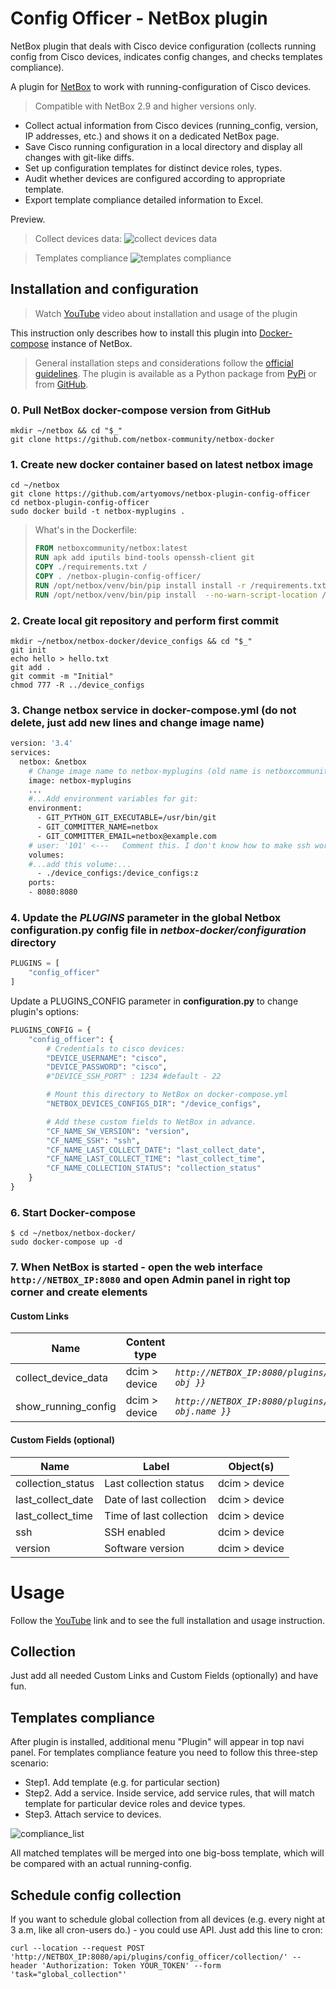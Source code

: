 # Config Officer - NetBox plugin

NetBox plugin that deals with Cisco device configuration (collects running config from Cisco devices, indicates config changes, and checks templates compliance).

A plugin for [NetBox](https://github.com/netbox-community/netbox) to work with running-configuration of Cisco devices.
>Compatible with NetBox 2.9 and higher versions only.

- Collect actual information from Cisco devices (running_config, version, IP addresses, etc.) and shows it on a dedicated NetBox page.
- Save Cisco running configuration in a local directory and display all changes with git-like diffs.
- Set up configuration templates for distinct device roles, types.
- Audit whether devices are configured according to appropriate template.
- Export template compliance detailed information to Excel.

Preview.
> Collect devices data:
> ![collect devices data](static/collection.gif) 

> Templates compliance
> ![templates compliance](static/templates.gif)

## Installation and configuration

>Watch [YouTube](https://www.youtube.com/watch?v=O5kayrkuC1E) video about installation and usage of the plugin

This instruction only describes how to install this plugin into [Docker-compose](https://github.com/netbox-community/netbox-docker) instance of NetBox.
>General installation steps and considerations follow the [official guidelines](https://netbox.readthedocs.io/en/stable/plugins/).
>The plugin is available as a Python package from [PyPi](https://pypi.org/project/netbox-plugin-config-officer/) or from [GitHub](https://github.com/artyomovs/netbox-plugin-config-officer).

### 0. Pull NetBox docker-compose version from GitHub

```shell
mkdir ~/netbox && cd "$_"
git clone https://github.com/netbox-community/netbox-docker
```

### 1. Create new docker container based on latest netbox image

```shell
cd ~/netbox
git clone https://github.com/artyomovs/netbox-plugin-config-officer
cd netbox-plugin-config-officer
sudo docker build -t netbox-myplugins .
```

>What's in the Dockerfile:
>
>```dockerfile
>FROM netboxcommunity/netbox:latest
>RUN apk add iputils bind-tools openssh-client git
>COPY ./requirements.txt /
>COPY . /netbox-plugin-config-officer/
>RUN /opt/netbox/venv/bin/pip install install -r /requirements.txt
>RUN /opt/netbox/venv/bin/pip install  --no-warn-script-location /netbox-plugin-config-officer/
>```

### 2. Create local git repository and perform first commit

```shell
mkdir ~/netbox/netbox-docker/device_configs && cd "$_"
git init
echo hello > hello.txt
git add .
git commit -m "Initial"
chmod 777 -R ../device_configs
```

### 3. Change **netbox** service in docker-compose.yml (do not delete, just add new lines and change image name)

```dockerfile
version: '3.4'
services:
  netbox: &netbox
    # Change image name to netbox-myplugins (old name is netboxcommunity/netbox:${VERSION-latest})
    image: netbox-myplugins
    ...
    #...Add environment variables for git:
    environment:
      - GIT_PYTHON_GIT_EXECUTABLE=/usr/bin/git
      - GIT_COMMITTER_NAME=netbox
      - GIT_COMMITTER_EMAIL=netbox@example.com
    # user: '101' <---   Comment this. I don't know how to make ssh work with this line as for now.
    volumes:        
    #...add this volume:...
      - ./device_configs:/device_configs:z
    ports:
    - 8080:8080
```

### 4. Update the *PLUGINS* parameter in the global Netbox **configuration.py** config file in *netbox-docker/configuration* directory

```python
PLUGINS = [
    "config_officer"
]
```

Update a PLUGINS_CONFIG parameter in **configuration.py** to change plugin's options:

```python
PLUGINS_CONFIG = {
    "config_officer": {
        # Credentials to cisco devices:
        "DEVICE_USERNAME": "cisco",
        "DEVICE_PASSWORD": "cisco",
        #"DEVICE_SSH_PORT" : 1234 #default - 22

        # Mount this directory to NetBox on docker-compose.yml
        "NETBOX_DEVICES_CONFIGS_DIR": "/device_configs",

        # Add these custom fields to NetBox in advance.
        "CF_NAME_SW_VERSION": "version",
        "CF_NAME_SSH": "ssh",
        "CF_NAME_LAST_COLLECT_DATE": "last_collect_date",
        "CF_NAME_LAST_COLLECT_TIME": "last_collect_time",
        "CF_NAME_COLLECTION_STATUS": "collection_status"
    }
}
```

### 6. Start Docker-compose

```shell
$ cd ~/netbox/netbox-docker/
sudo docker-compose up -d
```

### 7. When NetBox is started - open the web interface `http://NETBOX_IP:8080` and open Admin panel in right top corner and create elements

#### Custom Links

| Name                  | Content type  | URL                                                                            |
|-----------------------|---------------|--------------------------------------------------------------------------------|
| collect_device_data   | dcim > device | *`http://NETBOX_IP:8080/plugins/config_officer/collect_device_config/{{ obj }}`* |
| show_running_config   | dcim > device | *`http://NETBOX_IP:8080/plugins/config_officer/running_config/{{ obj.name }}`*   |

#### Custom Fields (optional)

| Name                  | Label                     | Object(s)     |
|-----------------------|---------------------------|---------------|
| collection_status     | Last collection status    | dcim > device |
| last_collect_date     | Date of last collection   | dcim > device |
| last_collect_time     | Time of last collection   | dcim > device |
| ssh                   | SSH enabled               | dcim > device |
| version               | Software version          | dcim > device |

# Usage

Follow the [YouTube](https://www.youtube.com/watch?v=O5kayrkuC1E) link and to see the full installation and usage instruction.

## Collection

Just add all needed Custom Links and Custom Fields (optionally) and have fun.

## Templates compliance

After plugin is installed, additional menu "Plugin" will appear in top navi panel.
For templates compliance feature you need to follow this three-step scenario:

- Step1. Add template (e.g. for particular section)
- Step2. Add a service. Inside service, add service rules, that will match template for particular device roles and device types. 
- Step3. Attach service to devices.

![compliance_list](static/compliance_list.png)

All matched templates will be merged into one big-boss template, which will be compared with an actual running-config.

## Schedule config collection

If you want to schedule global collection from all devices (e.g. every night at 3 a.m, like all cron-users do.) - you could use API. Just add this line to cron: 

```shell
curl --location --request POST 'http://NETBOX_IP:8080/api/plugins/config_officer/collection/' --header 'Authorization: Token YOUR_TOKEN' --form 'task="global_collection"'
```
